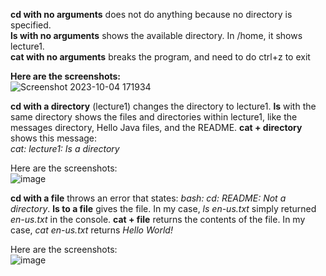 **cd with no arguments** does not do anything because no directory is specified.  
**ls with no arguments** shows the available directory. In /home, it shows lecture1.  
**cat with no arguments** breaks the program, and need to do ctrl+z to exit  

**Here are the screenshots:**  
![Screenshot 2023-10-04 171934](https://github.com/csmo1112/cse15l-lab-reports/assets/147008706/21745c2c-b900-4eac-a0c2-84430829daa4)


**cd with a directory** (lecture1) changes the directory to lecture1. **ls** with the same directory shows the files and directories within lecture1, like the messages directory, Hello Java files, and the README. **cat + directory** shows this message:  
*cat: lecture1: Is a directory* 

Here are the screenshots:  
![image](https://github.com/csmo1112/cse15l-lab-reports/assets/147008706/09557f91-865a-4453-a3c0-79f04e8fd3a7)


**cd with a file** throws an error that states: *bash: cd: README: Not a directory*. **ls to a file** gives the file. In my case, *ls en-us.txt* simply returned *en-us.txt* in the console. **cat + file** returns the contents of the file. In my case, *cat en-us.txt* returns *Hello World!*

Here are the screenshots:  
![image](https://github.com/csmo1112/cse15l-lab-reports/assets/147008706/a1f1b680-085f-4531-a0c2-747075916b6e)
